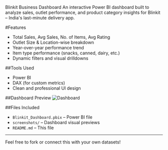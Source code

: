 Blinkit Business Dashboard 
An interactive Power BI dashboard built to analyze sales, outlet performance, and product category insights for Blinkit – India's last-minute delivery app.

#Features

- Total Sales, Avg Sales, No. of Items, Avg Rating
- Outlet Size & Location-wise breakdown
- Year-over-year performance trend
- Item type performance (snacks, canned, dairy, etc.)
- Dynamic filters and visual drilldowns

##Tools Used
- Power BI
- DAX (for custom metrics)
- Clean and professional UI design

##Dashboard Preview
![Dashboard]([https://github.com/Vamsipriyakatikareddy/blinkit-business-dashboard/blob/main/Screenshotpreview.png])

##Files Included
- `Blinkit_Dashboard.pbix` – Power BI file
- `screenshots/` – Dashboard visual previews
- `README.md` – This file

---

Feel free to fork or connect this with your own datasets!

